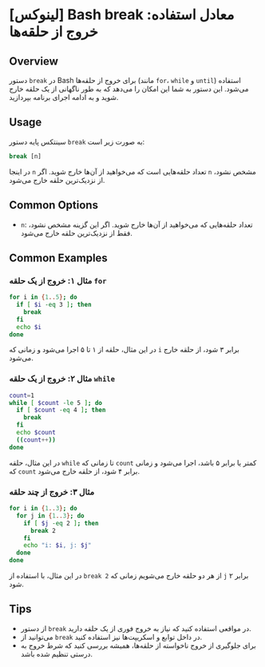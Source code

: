 # [لینوکس] Bash break معادل استفاده: خروج از حلقه‌ها

## Overview
دستور `break` در Bash برای خروج از حلقه‌ها (مانند `for`، `while` و `until`) استفاده می‌شود. این دستور به شما این امکان را می‌دهد که به طور ناگهانی از یک حلقه خارج شوید و به ادامه اجرای برنامه بپردازید.

## Usage
سینتکس پایه دستور `break` به صورت زیر است:

```bash
break [n]
```

در اینجا `n` تعداد حلقه‌هایی است که می‌خواهید از آن‌ها خارج شوید. اگر `n` مشخص نشود، از نزدیک‌ترین حلقه خارج می‌شود.

## Common Options
- `n`: تعداد حلقه‌هایی که می‌خواهید از آن‌ها خارج شوید. اگر این گزینه مشخص نشود، فقط از نزدیک‌ترین حلقه خارج می‌شود.

## Common Examples

### مثال ۱: خروج از یک حلقه `for`
```bash
for i in {1..5}; do
  if [ $i -eq 3 ]; then
    break
  fi
  echo $i
done
```
در این مثال، حلقه از ۱ تا ۵ اجرا می‌شود و زمانی که `i` برابر ۳ شود، از حلقه خارج می‌شود.

### مثال ۲: خروج از یک حلقه `while`
```bash
count=1
while [ $count -le 5 ]; do
  if [ $count -eq 4 ]; then
    break
  fi
  echo $count
  ((count++))
done
```
در این مثال، حلقه `while` تا زمانی که `count` کمتر یا برابر ۵ باشد، اجرا می‌شود و زمانی که `count` برابر ۴ شود، از حلقه خارج می‌شود.

### مثال ۳: خروج از چند حلقه
```bash
for i in {1..3}; do
  for j in {1..3}; do
    if [ $j -eq 2 ]; then
      break 2
    fi
    echo "i: $i, j: $j"
  done
done
```
در این مثال، با استفاده از `break 2` از هر دو حلقه خارج می‌شویم زمانی که `j` برابر ۲ شود.

## Tips
- از دستور `break` در مواقعی استفاده کنید که نیاز به خروج فوری از یک حلقه دارید.
- می‌توانید از `break` در داخل توابع و اسکریپت‌ها نیز استفاده کنید.
- برای جلوگیری از خروج ناخواسته از حلقه‌ها، همیشه بررسی کنید که شرط خروج به درستی تنظیم شده باشد.